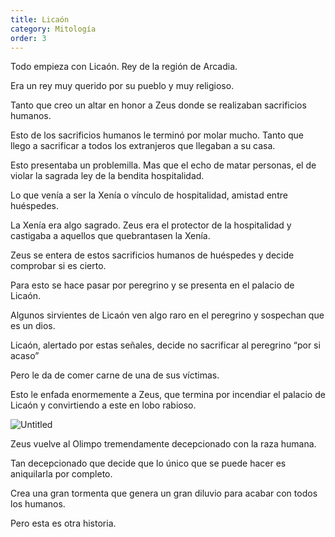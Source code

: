 ```yaml
---
title: Licaón
category: Mitología
order: 3
---
```


Todo empieza con Licaón. Rey de la región de Arcadia.

Era un rey muy querido por su pueblo y muy religioso.

Tanto que creo un altar en honor a Zeus donde se realizaban sacrificios humanos.

Esto de los sacrificios humanos le terminó por molar mucho. Tanto que llego a sacrificar a todos los extranjeros que llegaban a su casa.

Esto presentaba un problemilla. Mas que el echo de matar personas, el de violar la sagrada ley de la bendita hospitalidad.

Lo que venía a ser la Xenía o vínculo de hospitalidad, amistad entre huéspedes.

La Xenía era algo sagrado. Zeus era el protector de la hospitalidad y castigaba a aquellos que quebrantasen la Xenía.

Zeus se entera de estos sacrificios humanos de huéspedes y decide comprobar si es cierto.

Para esto se hace pasar por peregrino y se presenta en el palacio de Licaón.

Algunos sirvientes de Licaón ven algo raro en el peregrino y sospechan que es un dios.

Licaón, alertado por estas señales, decide no sacrificar al peregrino “por si acaso”

Pero le da de comer carne de una de sus víctimas.

Esto le enfada enormemente a Zeus, que termina por incendiar el palacio de Licaón y convirtiendo a este en lobo rabioso.

![Untitled]({{site.baseurl}}/images/Licaon%204b2c9e792b3747109e559fd9169d6230/Jupiter_y_Licaon__jan_Cossiers__-_Licaon__mitologia__-_Wikipedia__la_enciclopedia_libre.png)

Zeus vuelve al Olimpo tremendamente decepcionado con la raza humana.

Tan decepcionado que decide que lo único que se puede hacer es aniquilarla por completo.

Crea una gran tormenta que genera un gran diluvio para acabar con todos los humanos.

Pero esta es otra historia.